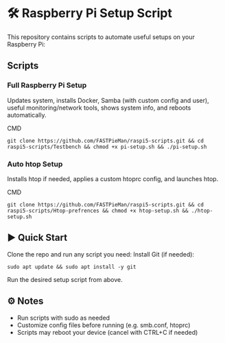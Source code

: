 # 🛠 Raspberry Pi Setup Script
This repository contains scripts to automate useful setups on your Raspberry Pi:

## Scripts
### Full Raspberry Pi Setup
Updates system, installs Docker, Samba (with custom config and user), useful monitoring/network tools, shows system info, and reboots automatically.

CMD
```
git clone https://github.com/FASTPieMan/raspi5-scripts.git && cd raspi5-scripts/Testbench && chmod +x pi-setup.sh && ./pi-setup.sh
```


### Auto htop Setup
Installs htop if needed, applies a custom htoprc config, and launches htop.

CMD
```
git clone https://github.com/FASTPieMan/raspi5-scripts.git && cd raspi5-scripts/Htop-prefrences && chmod +x htop-setup.sh && ./htop-setup.sh
```

## ▶️ Quick Start
Clone the repo and run any script you need:
Install Git (if needed):
```
sudo apt update && sudo apt install -y git
```
Run the desired setup script from above.

## ⚙️ Notes
- Run scripts with sudo as needed
- Customize config files before running (e.g. smb.conf, htoprc)
- Scripts may reboot your device (cancel with CTRL+C if needed)

